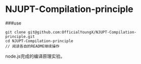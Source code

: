 # NJUPT-Compilation-principle
###use
```
git clone git@github.com:OfficialYoungX/NJUPT-Compilation-principle.git
cd NJUPT-Compilation-principle
// 阅读各自的README继续操作
```
node.js完成的编译原理实验。

